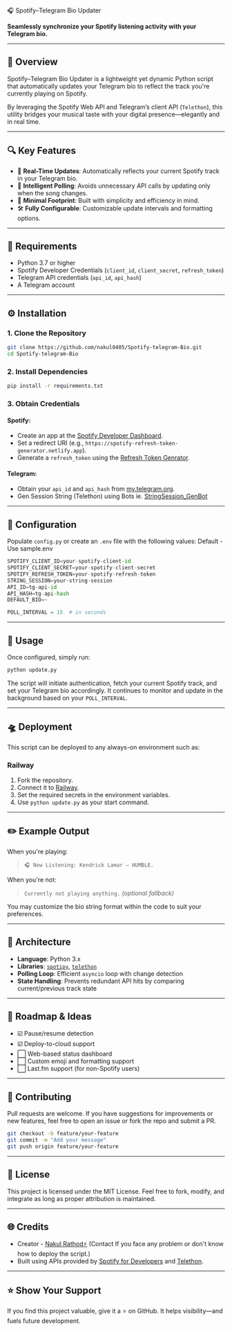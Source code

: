 🎧 Spotify–Telegram Bio Updater

**Seamlessly synchronize your Spotify listening activity with your Telegram bio.**

---

## 🧭 Overview

Spotify–Telegram Bio Updater is a lightweight yet dynamic Python script that automatically updates your Telegram bio to reflect the track you're currently playing on Spotify.

By leveraging the Spotify Web API and Telegram’s client API (`Telethon`), this utility bridges your musical taste with your digital presence—elegantly and in real time.

---

## 🔍 Key Features

* 🔄 **Real-Time Updates**: Automatically reflects your current Spotify track in your Telegram bio.
* 🧠 **Intelligent Polling**: Avoids unnecessary API calls by updating only when the song changes.
* 🧱 **Minimal Footprint**: Built with simplicity and efficiency in mind.
* 🛠️ **Fully Configurable**: Customizable update intervals and formatting options.

---

## 🧰 Requirements

* Python 3.7 or higher
* Spotify Developer Credentials (`client_id`, `client_secret`, `refresh_token`)
* Telegram API credentials (`api_id`, `api_hash`)
* A Telegram account

---

## ⚙️ Installation

### 1. Clone the Repository

```bash
git clone https://github.com/nakul0405/Spotify-telegram-Bio.git
cd Spotify-telegram-Bio
```

### 2. Install Dependencies

```bash
pip install -r requirements.txt
```

### 3. Obtain Credentials

#### Spotify:

* Create an app at the [Spotify Developer Dashboard](https://developer.spotify.com/dashboard).
* Set a redirect URI (e.g., `https://spotify-refresh-token-generator.netlify.app`).
* Generate a `refresh_token` using the [ Refresh Token Genrator](https://spotify-refresh-token-generator.netlify.app/).

#### Telegram:

* Obtain your `api_id` and `api_hash` from [my.telegram.org](https://my.telegram.org).
* Gen Session String (Telethon) using Bots ie. [StringSession_GenBot](https://t.me/Stringsession_GenBot)

---

## 🧩 Configuration

Populate `config.py` or create an `.env` file with the following values:
Default - Use sample.env
```python
SPOTIFY_CLIENT_ID=your-spotify-client-id
SPOTIFY_CLIENT_SECRET=your-spotify-client-secret
SPOTIFY_REFRESH_TOKEN=your-spotify-refresh-token
STRING_SESSION=your-string-session
API_ID=tg-api-id
API_HASH=tg-api-hash
DEFAULT_BIO=~

POLL_INTERVAL = 15  # in seconds
```

---

## 🚀 Usage

Once configured, simply run:

```bash
python update.py
```

The script will initiate authentication, fetch your current Spotify track, and set your Telegram bio accordingly. It continues to monitor and update in the background based on your `POLL_INTERVAL`.

---

## 🛸 Deployment

This script can be deployed to any always-on environment such as:

### Railway

1. Fork the repository.
2. Connect it to [Railway](https://railway.app/).
3. Set the required secrets in the environment variables.
4. Use `python update.py` as your start command.

---

## ✏️ Example Output

When you're playing:

> `🎧 Now Listening: Kendrick Lamar – HUMBLE.`

When you're not:

> `Currently not playing anything.` *(optional fallback)*

You may customize the bio string format within the code to suit your preferences.

---

## 🧠 Architecture

* **Language**: Python 3.x
* **Libraries**: [`spotipy`](https://spotipy.readthedocs.io/en/2.22.1/), [`telethon`](https://docs.telethon.dev)
* **Polling Loop**: Efficient `asyncio` loop with change detection
* **State Handling**: Prevents redundant API hits by comparing current/previous track state

---

## 🧪 Roadmap & Ideas

* ☑️ Pause/resume detection
* ☑️ Deploy-to-cloud support
* ⬜ Web-based status dashboard
* ⬜ Custom emoji and formatting support
* ⬜ Last.fm support (for non-Spotify users)

---

## 🤝 Contributing

Pull requests are welcome.
If you have suggestions for improvements or new features, feel free to open an issue or fork the repo and submit a PR.

```bash
git checkout -b feature/your-feature
git commit -m "Add your message"
git push origin feature/your-feature
```

---

## 📜 License

This project is licensed under the MIT License.
Feel free to fork, modify, and integrate as long as proper attribution is maintained.

---

## 🌐 Credits

* Creator - [Nakul Rathod⚡️](https://t.me/Nakulrathod0405) (Contact If you face any problem or don't know how to deploy the script.)
* Built using APIs provided by [Spotify for Developers](https://developer.spotify.com) and [Telethon](https://github.com/LonamiWebs/Telethon).

---

## ⭐ Show Your Support

If you find this project valuable, give it a ⭐️ on GitHub.
It helps visibility—and fuels future development.
